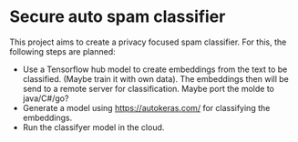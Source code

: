 # Secure auto spam classifier

This project aims to create a privacy focused spam classifier. For this, the following steps are planned:

- Use a Tensorflow hub model to create embeddings from the text to be classified. (Maybe train it with own data). The embeddings then will be send to a remote server for classification. Maybe port the molde to java/C#/go?
- Generate a model using https://autokeras.com/  for classifying the embeddings.
- Run the classifyer model in the cloud.

